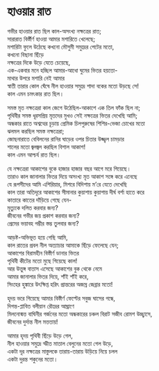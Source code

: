 # হাওয়ার রাত

গভীর হাওয়ার রাত ছিল কাল-অসংখ্য নক্ষত্রের রাত;  
সারারাত বির্স্তীর্ণ হাওয়া আমার মশারিতে খেলেছে;  
মশারিটা ফুলে উঠেছে কখনো মৌসুমী সমুদ্রের পেটের মতো,  
কখনো বিছানা ছিঁড়ে  
নক্ষত্রের দিকে উড়ে যেতে চেয়েছে,  
এক-একবার মনে হচ্ছিল আমার-আধো ঘুমের ভিতর হয়তো-  
মাথার উপরে মশারি নেই আমার  
স্বাতী তারার কোল ঘেঁষে নীল হাওয়ার সমুদ্রে শাদা বকের মতো উড়ছে সে!  
কাল এমন চমৎকার রাত ছিল।

সমস্ত মৃত নক্ষত্রেরা কাল জেগে উঠেছিল-আকাশে এক তিল ফাঁক ছিল না;  
পৃথিবীর সমস্ত ধূরসপ্রিয় মৃতদের মুখও সেই নক্ষত্রের ভিতর দেখেছি আমি;  
অন্ধকার রাতে অশ্বত্থের চূড়ায় প্রেমিক চিলপুরুষের শিশির-ভেজা চোখের মতো  
ঝলমল করছিল সমস্ত নক্ষত্রেরা;  
জোছনারাতে বেবিলনের রানির ঘাড়ের ওপর চিতার উজ্জ্বল চামড়ার  
শালের মতো জ্বলজ্বল করছিল বিশাল আকাশ!  
কাল এমন আশ্চর্য রাত ছিল।

যে নক্ষত্রেরা আকাশের বুকে হাজার হাজার বছর আগে মরে গিয়েছে।  
তারাও কাল জানালার ভিতর দিয়ে অসংখ্য মৃত আকাশ সঙ্গে করে এনেছে  
যে রূপসীদের আমি এশিরিয়ার, মিশরে বিদিশায় ম’রে যেতে দেখেছি  
কাল তারা অতিদূরে আকাশের সীমানার কুয়াশায় কুয়াশায় দীর্ঘ বর্শা হাতে করে  
কাতারে কাতের দাঁড়িয়ে গেছে যেন-  
মৃত্যুকে দলিত করবার জন্য?  
জীবনের গভীর জয় প্রকাশ করবার জন্য?  
প্রেমের ভয়াবহ গম্ভীর স্তম্ভ তুলবার জন্য?

আড়ষ্ট-অভিভূত হয়ে গেছি আমি,  
কাল রাতের প্রবল নীল অত্যাচার আমাকে ছিঁড়ে ফেলেছে যেন;  
আকাশের বিরামহীন বিস্তীর্ণ ডানার ভিতর  
পৃথিবী কীটের মতো মুছে গিয়েছে কাল!  
আর উত্তুঙ্গ বাতাস এসেছে আকাশের বুক থেকে নেমে  
আমার জানালার ভিতর দিয়ে, শাঁই শাঁই করে,  
সিংহের হুঙ্কারে উৎক্ষিপ্ত হরিৎ প্রান্তরের অজস্র জেব্রার মতো!

হৃদয় ভরে গিয়েছে আমার বিস্তীর্ণ ফেল্টের সবুজ ঘাসের গন্ধে,  
দিগন্ত-প্লাবিত বলীয়ান রৌদ্রের আঘ্রাণে  
মিলনোন্মত্ত বাঘিনীর গর্জনের মতো অন্ধকারের চঞ্চল বিরাট সজীব রোমশ উচ্ছ্বাসে,  
জীবনের দুর্দান্ত নীল মত্ততায়!

আমার হৃদয় পৃথিবী ছিঁড়ে উড়ে গেল,  
নীল হাওয়ার সমুদ্রে স্ফীত মাতাল বেলুনের মতো গেল উড়ে,  
একটা দূর নক্ষত্রের মাস্তুলকে তারায়-তারায় উড়িয়ে নিয়ে চলল  
একটা দুরন্ত শকুনের মতো।

